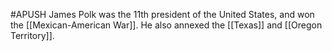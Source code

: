 #APUSH 
James Polk was the 11th president of the United States, and won the [[Mexican-American War]]. He also annexed the [[Texas]] and [[Oregon Territory]].